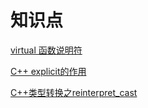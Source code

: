 # 知识点

[virtual 函数说明符](https://zh.cppreference.com/w/cpp/language/virtual)

[C++ explicit的作用](https://www.cnblogs.com/this-543273659/archive/2011/08/02/2124596.html)

[C++类型转换之reinterpret_cast](https://zhuanlan.zhihu.com/p/33040213)